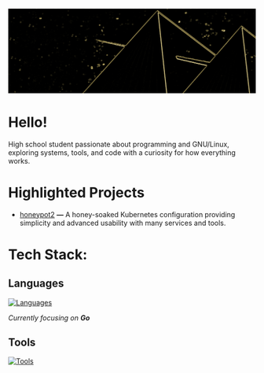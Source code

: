 <p align="center"> <img src="https://raw.githubusercontent.com/saveside/saveside/refs/heads/main/banner-3.png" alt="Save Banner"/> </p>

# Hello!

High school student passionate about programming and GNU/Linux, exploring systems, tools, and code with a curiosity for how everything works.<br>

# Highlighted Projects
- [honeypot2](https://github.com/saveside/honeypot2) **—** A honey-soaked Kubernetes configuration providing simplicity and advanced usability with many services and tools.

# Tech Stack:

## Languages
[![Languages](https://skillicons.dev/icons?i=c,go,lua,bash)](https://skillicons.dev)

*Currently focusing on **Go***

## Tools
[![Tools](https://skillicons.dev/icons?i=kubernetes,linux,docker,terraform,cloudflare,neovim,git,github,discord)](https://skillicons.dev)

